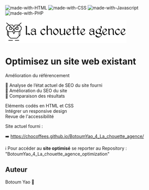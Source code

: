 ![made-with-HTML](https://img.shields.io/badge/HTML5-E34F26?style=for-the-badge&logo=html5&logoColor=white)
![made-with-CSS](https://img.shields.io/badge/CSS3-1572B6?style=for-the-badge&logo=css3&logoColor=white)
![made-with-Javascript](https://img.shields.io/badge/-JavaScript-000000?logo=javascript)
![made-with-PHP](https://img.shields.io/badge/PHP-777BB4?style=flat&logo=php&logoColor=white)

![logo_de_la_chouette_agence](img/la-chouette-agence.png)

# Optimisez un site web existant
Amélioration du référencement

🎯 Analyse de l’état actuel de SEO du site fourni  
🎯 Amélioration du SEO du site  
🎯 Comparaison des résultats  

Eléments codés en HTML et CSS  
Intégrer un responsive design  
Revue de l'accessibilité

Site actuel fourni :

➡️ https://chocoffees.github.io/BotoumYao_4_La_chouette_agence/

ℹ️ Pour accéder au __site optimisé__ se reporter au Repository :  
"BotoumYao_4_La_chouette_agence_optimization"

 ## Auteur

Botoum Yao 👋